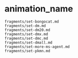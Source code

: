 
# animation_name

```{.include}
fragments/set-bongocat.md
fragments/set-dm.md
fragments/set-dm20.md
fragments/set-dmx.md
fragments/set-dmc.md
fragments/set-dmall.md
fragments/set-more-ms-agent.md
fragments/set-pkmn.md
```
